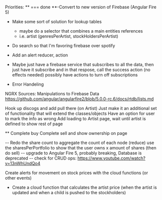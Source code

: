 
Priorities:
** === done
**-Convert to new version of Firebase (Angular Fire 5)
- Make some sort of solution for lookup tables
  - maybe do a selector that combines a main entities references
  - i.e. artist (genresPerArtist, stockHoldersPerArtist)
- Do search so that I'm favoring firebase over spotify
- Add an alert reducer, action

- Maybe just have a firebase service that subscribes to all the data, then
    just have it subscribe and in that respose, call the success action (no effects needed)
    possibly have actions to turn off subscriptions

- Error Handeling

NGRX Sources:
Manipulations to Firebase Data
https://github.com/angular/angularfire2/blob/5.0.0-rc.6/docs/rtdb/lists.md



Hook up discogs and add pull there (on Artist)
    Just make it an additional set of functionality that will extend the classes/objects
    Have an option for user to mark the info as wrong
Add loading to Artist page, wait until artist is defined to show rest of page

** Complete buy
Complete sell and show ownership on page

-- Redo the share count to aggregate the count of each node (reduce) use the sharesPerPortfolio to show that the user owns x amount of shares (then do sell)
-- upgrade to Angular Fire 5, probably breaking, Database is deprecated
-- check for CRUD ops: https://www.youtube.com/watch?v=13nWhUndQo4

Create alerts for movement on stock prices with the cloud functions (or other events)

- Create a cloud function that calculates the artist price (when the artist is updated and when a 
 child is pushed to the stockholders)
